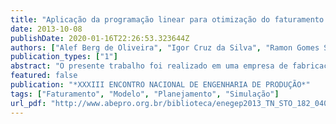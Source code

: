 ```yaml
---
title: "Aplicação da programação linear para otimização do faturamento em uma empresa de produção e locação de mesas"
date: 2013-10-08
publishDate: 2020-01-16T22:26:53.323644Z
authors: ["Alef Berg de Oliveira", "Igor Cruz da Silva", "Ramon Gomes Silva", "Thulio de Oliveira Farias", "Yvelyne Bianca Iunes Santos"]
publication_types: ["1"]
abstract: "O presente trabalho foi realizado em uma empresa de fabricação de mesas de bilhar que atua no mercado há mais de 30 anos e deseja maximizar seu faturamento. Considerando diversos dados como número de funcionários, custos com salário dos funncionários, materiais utilizados na fabricação, demanda estimada e as horas disponíveis para realização das tarefas, foi posś̌el desenvolver diversos modelos matemáticos refletindo diferentes cenários para o futuro da empresa, auxiliando a tomada de decisão no momento do planejamento de sua expansão com aumento do faturamento. Os modelos foram simulados utilizando a ferramenta Solver do software Excel, gerando resultados que foram avaliados, mostrando que dos quatro cenários criados para a empresa, o segundo mostrou-se mais viável de ser implantado provocando um aumento em torno de 89% no faturamento."
featured: false
publication: "*XXXIII ENCONTRO NACIONAL DE ENGENHARIA DE PRODUÇÃO*"
tags: ["Faturamento", "Modelo", "Planejamento", "Simulação"]
url_pdf: "http://www.abepro.org.br/biblioteca/enegep2013_TN_STO_182_040_22626.pdf"
---
```


